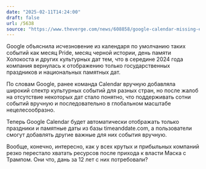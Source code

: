 ```yaml
---
date: "2025-02-11T14:24:00"
draft: false
url: /5638
source: "https://www.theverge.com/news/608858/google-calendar-missing-events-holidays"
---
```


Google объяснила исчезновение из календаря по умолчанию таких событий как месяц Pride, месяц черной истории, день памяти Холокоста и других культурных дат тем, что в середине 2024 года компания вернулась к отображению только государственных праздников и национальных памятных дат.

По словам Google, ранее команда Calendar вручную добавляла широкий спектр культурных событий для разных стран, но после жалоб на отсутствие некоторых дат стало понятно, что поддерживать сотни событий вручную и последовательно в глобальном масштабе нецелесообразно.

Теперь Google Calendar будет автоматически отображать только праздники и памятные даты из базы timeanddate.com, а пользователи смогут добавлять другие важные для них события вручную.

Вообще, конечно, интересно, как у всех крутых и прибыльных компаний резко перестало хватать ресурсов после прихода к власти Маска с Трампом. Они что, дань за 12 лет с них потребовали?